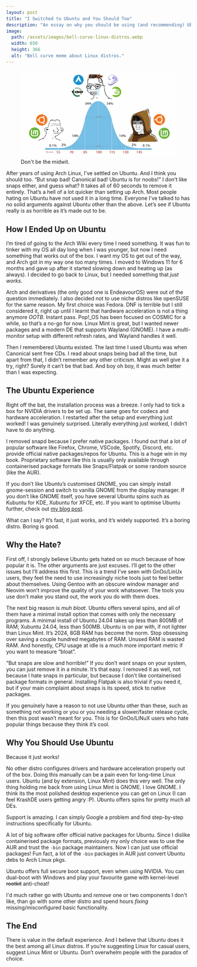 ```yaml
---
layout: post
title: "I Switched to Ubuntu and You Should Too"
description: "An essay on why you should be using (and recommending) Ubuntu."
image:
  path: /assets/images/bell-curve-linux-distros.webp
  width: 650
  height: 366
  alt: "Bell curve meme about Linux distros."
---
```


<figure>
    <img decoding="async" fetchpriority="high" style="aspect-ratio:16/9" width="650"
      src="/assets/images/bell-curve-linux-distros.webp"
      alt="Bell curve meme about Linux distros.">
    <figcaption>Don't be the midwit.</figcaption>
</figure>

After years of using Arch Linux, I’ve settled on Ubuntu. And I think you should too. “But snap bad! Canonical bad! Ubuntu is for noobs!” I don’t like snaps either, and guess what? It takes all of 60 seconds to remove it entirely. That’s a hell of a lot quicker than setting up Arch. Most people hating on Ubuntu have not used it in a long time. Everyone I’ve talked to has no solid arguments against Ubuntu other than the above. Let’s see if Ubuntu really is as horrible as it’s made out to be.

## How I Ended Up on Ubuntu

I’m tired of going to the Arch Wiki every time I need something. It was fun to tinker with my OS all day long when I was younger, but now I need something that works out of the box. I want my OS to get out of the way, and Arch got in my way one too many times. I moved to Windows 11 for 6 months and gave up after it started slowing down and heating up (as always). I decided to go back to Linux, but I needed something that *just works*.

Arch and derivatives (the only good one is EndeavourOS) were out of the question immediately. I also decided not to use niche distros like openSUSE for the same reason. My first choice was Fedora. DNF is terrible but I still considered it, right up until I learnt that hardware acceleration is not a thing anymore *OOTB*. Instant pass. Pop!_OS has been focused on COSMIC for a while, so that’s a no-go for now. Linux Mint is great, but I wanted newer packages and a modern DE that supports Wayland (GNOME). I have a multi-monitor setup with different refresh rates, and Wayland handles it well.

Then I remembered Ubuntu existed. The last time I used Ubuntu was when Canonical sent free CDs. I read about snaps being bad all the time, but apart from that, I didn’t remember any other criticism. Might as well give it a try, right? Surely it can’t be that bad. And boy oh boy, it was much better than I was expecting.

## The Ubuntu Experience

Right off the bat, the installation process was a breeze. I only had to tick a box for NVIDIA drivers to be set up. The same goes for codecs and hardware acceleration. I restarted after the setup and everything just worked! I was genuinely surprised. Literally everything just worked, I didn’t have to do anything.

I removed snapd because I prefer native packages. I found out that a lot of popular software like Firefox, Chrome, VSCode, Spotify, Discord, etc. provide official native packages/repos for Ubuntu. This is a huge win in my book. Proprietary software like this is usually only available through containerised package formats like Snaps/Flatpak or some random source (like the AUR).

If you don’t like Ubuntu’s customised GNOME, you can simply install gnome-session and switch to vanilla GNOME from the display manager. If you don’t like GNOME itself, you have several Ubuntu spins such as Kubuntu for KDE, Xubuntu for XFCE, etc. If you want to optimise Ubuntu further, check out [my blog post](/blog/linux-tweaks#ubuntu-specific-optimisations).

What can I say? It’s fast, it just works, and it’s widely supported. It’s a boring distro. Boring is good.

## Why the Hate?

First off, I strongly believe Ubuntu gets hated on so much because of how popular it is. The other arguments are just excuses. I’ll get to the other issues but I’ll address this first. This is a trend I’ve seen with GnOo/LinUx users, they feel the need to use increasingly niche tools just to feel better about themselves. Using Gentoo with an obscure window manager and Neovim won’t improve the quality of your work whatsoever. The tools you use don’t make you stand out, the work you do with them does.

The next big reason is *muh bloat*. Ubuntu offers several spins, and all of them have a minimal install option that comes with only the necessary programs. A minimal install of Ubuntu 24.04 takes up less than 800MB of RAM; Xubuntu 24.04, less than 500MB. Ubuntu is on par with, if not lighter than Linux Mint. It’s 2024, 8GB RAM has become the norm. Stop obsessing over saving a couple hundred megabytes of RAM. Unused RAM is wasted RAM. And honestly, CPU usage at idle is a much more important metric if you want to measure “bloat”.

“But snaps are slow and horrible!” If you don’t want snaps on your system, you can just remove it in a minute. It’s that easy. I removed it as well, not because I hate snaps in particular, but because I don’t like containerised package formats in general. Installing Flatpak is also trivial if you need it, but if your main complaint about snaps is its speed, stick to native packages.

If you genuinely have a reason to not use Ubuntu other than these, such as something not working or you or you needing a slower/faster release cycle, then this post wasn’t meant for you. This is for GnOo/LiNuX users who hate popular things because they think it’s cool.

## Why You Should Use Ubuntu

Because it just works!

No other distro configures drivers and hardware acceleration properly out of the box. Doing this manually can be a pain even for long-time Linux users. Ubuntu (and by extension, Linux Mint) does this very well. The only thing holding me back from using Linux Mint is GNOME. I love GNOME. I think its the most polished desktop experience you can get on Linux (I can feel KrashDE users getting angry :P). Ubuntu offers spins for pretty much all DEs.

Support is amazing. I can simply Google a problem and find step-by-step instructions specifically for Ubuntu.

A lot of big software offer official native packages for Ubuntu. Since I dislike containerised package formats, previously my only choice was to use the AUR and trust the `-bin` package maintainers. Now I can just use official packages! Fun fact, a lot of the `-bin` packages in AUR just convert Ubuntu debs to Arch Linux pkgs.

Ubuntu offers full secure boot support, even when using NVIDIA. You can dual-boot with Windows and play your favourite game with kernel-level ~~rootkit~~ anti-cheat!

I'd much rather go with Ubuntu and *remove* one or two components I don't like, than go with some other distro and spend hours *fixing* missing/misconfigured basic functionality. 

## The End

There is value in the default experience. And I believe that Ubuntu does it the best among all Linux distros. If you’re suggesting Linux for casual users, suggest Linux Mint or Ubuntu. Don’t overwhelm people with the paradox of choice.
